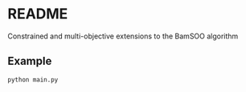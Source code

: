# README

Constrained and multi-objective extensions to the BamSOO algorithm

## Example

```bash
python main.py
```
